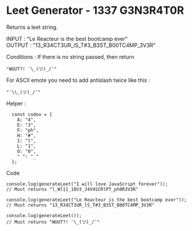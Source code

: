 # Leet Generator - 1337 G3N3R4T0R

Returns a leet string.

INPUT : "Le Reacteur is the best bootcamp ever"  
OUTPUT : "13_R34CT3UR_lS_T#3_B3ST_B00TC4MP_3V3R"

Conditions :
If there is no string passed, then return

```
"WUUT?! ¯\_(ツ)_/¯"
```

For ASCII emote you need to add antislash twice like this :

```
"¯\\_(ツ)_/¯"
```

Helper :

```
  const codex = {
    A: "4",
    E: "3",
    F: "ph",
    H: "#",
    I: "l",
    L: "1",
    O: "0",
    " ": "_"
  };
```

Code

```
console.log(generateLeet("I will love JavaScript forever"));
// Must returns "l_Wl11_10V3_J4V4SCRlPT_ph0R3V3R"

console.log(generateLeet("Le Reacteur is the best bootcamp ever"));
// Must returns "13_R34CT3UR_lS_T#3_B3ST_B00TC4MP_3V3R"

console.log(generateLeet());
// Must returns "WUUT?! ¯\_(ツ)_/¯"
```
